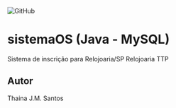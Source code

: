 ![GitHub](https://img.shields.io/github/license/thainaminga/sistemaOS)
# sistemaOS (Java - MySQL)
Sistema de inscrição para Relojoaria/SP Relojoaria  TTP
## Autor
Thaina J.M. Santos
